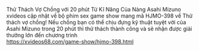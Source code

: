 
Thử Thách Vợ Chồng với 20 phút Từ Kĩ Năng Của Nàng Asahi Mizuno	
xvideos cập nhật về bộ phim sex game show mang mã HJMO-398 về Thử thách vợ chồng! Nếu chồng bạn có thể chịu đựng kỹ thuật tuyệt vời của Asahi Mizuno trong 20 phút thì thử thách thành công và sẽ nhận được giải thưởng lớn đến chương trình	
https://xvideos68.com/game-show/hjmo-398.html